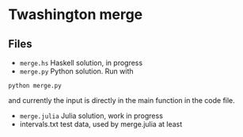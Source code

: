 # Twashington merge
## Files
* `merge.hs`
Haskell solution, in progress
* `merge.py`
Python solution. Run with
```
python merge.py
```
and currently the input is directly in the main function in the code file.
* `merge.julia`
Julia solution, work in progress
* intervals.txt
test data, used by merge.julia at least
